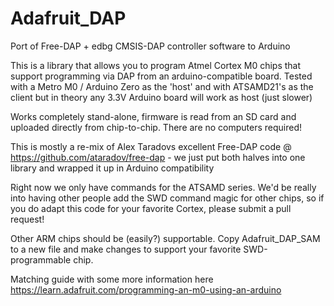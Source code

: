 # Adafruit_DAP
Port of Free-DAP + edbg CMSIS-DAP controller software to Arduino

This is a library that allows you to program Atmel Cortex M0 chips that support programming via DAP from an arduino-compatible board. Tested with a Metro M0 / Arduino Zero as the 'host' and with ATSAMD21's as the client but in theory any 3.3V Arduino board will work as host (just slower)

Works completely stand-alone, firmware is read from an SD card and uploaded directly from chip-to-chip. There are no computers required!

This is mostly a re-mix of Alex Taradovs excellent Free-DAP code @ https://github.com/ataradov/free-dap - we just put both halves into one library and wrapped it up in Arduino compatibility

Right now we only have commands for the ATSAMD series. We'd be really into having other people add the SWD command magic for other chips, so if you do adapt this code for your favorite Cortex, please submit a pull request!

Other ARM chips should be (easily?) supportable. Copy Adafruit_DAP_SAM to a new file and make changes to support your favorite SWD-programmable chip.

Matching guide with some more information here https://learn.adafruit.com/programming-an-m0-using-an-arduino

